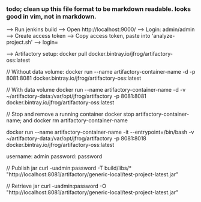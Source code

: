 ### todo; clean up this file format to be markdown readable. looks good in vim, not in markdown.

--> Run jenkins build
--> Open http://localhost:9000/
--> Login: admin/admin
--> Create access token
--> Copy access token, paste into 'analyze-project.sh' --> login=<token>


--> Artifactory setup:
docker pull docker.bintray.io/jfrog/artifactory-oss:latest

// Without data volume:
docker run --name artifactory-container-name -d -p 8081:8081 docker.bintray.io/jfrog/artifactory-oss:latest

// With data volume
docker run --name artifactory-container-name -d -v ~/artifactory-data:/var/opt/jfrog/artifactory -p 8081:8081 docker.bintray.io/jfrog/artifactory-oss:latest

// Stop and remove a running container
docker stop artifactory-container-name; and docker rm artifactory-container-name

docker run --name artifactory-container-name -it --entrypoint=/bin/bash -v ~/artifactory-data:/var/opt/jfrog/artifactory -p 8081:8018 docker.bintray.io/jfrog/artifactory-oss:latest

username: admin
password: password

// Publish jar
curl -uadmin:password -T build/libs/* "http://localhost:8081/artifactory/generic-local/test-project-latest.jar"

// Retrieve jar
curl -uadmin:password -O "http://localhost:8081/artifactory/generic-local/test-project-latest.jar"

